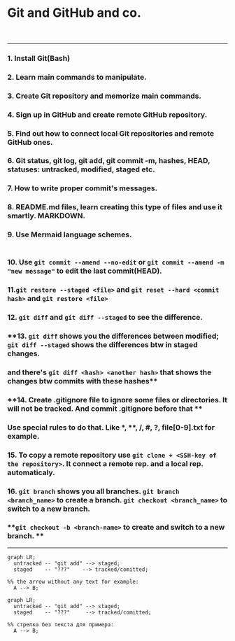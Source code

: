 # Git and GitHub and co. <br> <br>
---
### **1. Install Git(Bash)** <br>
### **2. Learn main commands to manipulate.** <br>
### **3. Create Git repository and memorize main commands.** <br>
### **4. Sign up in GitHub and create remote GitHub repository.** <br>
### **5. Find out how to connect local Git repositories and remote GitHub ones.** <br>
### **6. Git status, git log, git add, git commit -m, hashes, HEAD, statuses: untracked, modified, staged etc.** <br>
### **7. How to write proper commit's messages.** <br>
### **8. README.md files, learn creating this type of files and use it smartly. MARKDOWN.** <br>
### **9. Use Mermaid language schemes.** <br> <br>
### **10. Use `git commit --amend --no-edit` or `git commit --amend -m "new message"` to edit the last commit(HEAD).** <br>
### **11.`git restore --staged <file>` and `git reset --hard <commit hash>` and `git restore <file>`** <br>
### **12. `git diff` and `git diff --staged` to see the difference.** <br>
### **13. `git diff` shows you the differences between modified; `git diff --staged` shows the differences btw in staged changes.
### and  there's `git diff <hash> <another hash>` that shows the changes btw commits with these hashes** <br>
### **14. Create .gitignore file to ignore some files or directories. It will not be tracked. And commit .gitignore before that ** <br>
### Use special rules to do that. Like *, **, /, #, ?, file[0-9].txt for example. <br>
### **15. To copy a remote repository use `git clone + <SSH-key of the repository>`. It connect a remote rep. and a local rep. automaticaly.** <br>
### **16. `git branch` shows you all branches. `git branch <branch_name>` to create a branch. `git checkout <branch_name>` to switch to a new branch.**
### **`git checkout -b <branch-name>` to create and switch to a new branch. ** <br>
---


```mermaid
graph LR;
  untracked -- "git add" --> staged;
  staged    -- "???"    --> tracked/comitted;

%% the arrow without any text for example:
  A --> B;
```

```mermaid
graph LR;
  untracked -- "git add" --> staged;
  staged    -- "???"     --> tracked/comitted;

%% стрелка без текста для примера: 
  A --> B;
``` 
